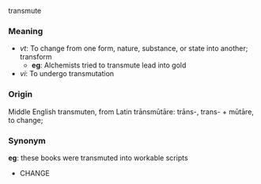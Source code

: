 transmute
### Meaning
+ _vt_: To change from one form, nature, substance, or state into another; transform
    + __eg__: Alchemists tried to transmute lead into gold
+ _vi_: To undergo transmutation

### Origin

Middle English transmuten, from Latin trānsmūtāre: trāns-, trans- + mūtāre, to change;

### Synonym

__eg__: these books were transmuted into workable scripts

+ CHANGE


